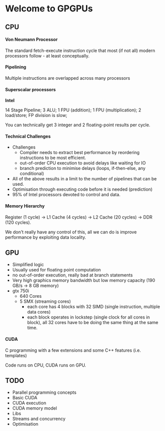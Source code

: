 # Welcome to GPGPUs

## CPU

#### Von Neumann Processor

The standard fetch-execute instruction cycle that most (if not all) modern processors follow - at least conceptually.

#### Pipelining

Multiple instructions are overlapped across many processors

#### Superscalar processors

**Intel**

14 Stage Pipeline;
3 ALU;
1 FPU (addition);
1 FPU (multiplication);
2 load/store;
FP division is slow;

You can technically get 3 integer and 2 floating-point results per cycle.

#### Technical Challenges
* Challenges
  * Compiler needs to extract best performance by reordering instructions to be most efficient.
  * out-of-order CPU execution to avoid delays like waiting for IO
  * branch prediction to minimise delays (loops, if-then-else, any conditional)
* All of the above results in a limit to the number of pipelines that can be used.
* Optimisation through executing code before it is needed (prediction)
* 95% of Intel processors devoted to control and data.

#### Memory Hierarchy

Register (1 cycle) -> L1 Cache (4 cycles) -> L2 Cache (20 cycles) -> DDR (120 cycles).

We don't really have any control of this, all we can do is improve performance by exploiting data locality.

## GPU

* Simplified logic
* Usually used for floating point computation
* no out-of-order execution, really bad at branch statements
* Very high graphics memory bandwidth but low memory capacity (190 GB/s -> 8 GB memory)
* gtx 750i
  * 640 Cores
  * 5 SMX (streaming cores)
    * each core has 4 blocks with 32 SIMD (single instruction, multiple data cores)
    * each block operates in lockstep (single clock for all cores in block), all 32 cores have to be doing the same thing at the same time.

#### CUDA

C programming with a few extensions and some C++ features (i.e. templates)

Code runs on CPU, CUDA runs on GPU.

## TODO

* Parallel programming concepts
* Basic CUDA
* CUDA execution
* CUDA memory model
* Libs
* Streams and concurrency
* Optimisation
